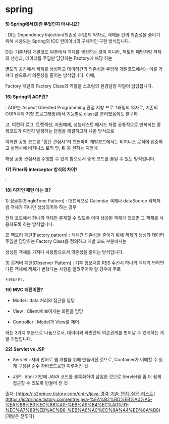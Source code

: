 # spring

**5\) Spring에서 DI란 무엇인지 아시나요?**

: DI는 Dependency Injection\(의존성 주입\)의 약자로, 객체들 간의 의존성을 줄이기 위해 사용되는 Spring의 IOC 컨테이너의 구체적인 구현 방식입니다.

  DI는 기존처럼 개발코드 부분에서 객체를 생성하는 것이 아니라, 팩토리 패턴처럼 객체의 생성과, 데이터를 주입만 담당하는 Factory에 해당 하는 

 별도의 공간에서 객체를 생성하고 데이터간의 의존성을 주입해 개발코드에서는 이를 가져다 씀으로서 의존성을 줄이는 방식입니다. 이때, 

 Factory 패턴의 Factory Class의 역할을 스프링의 환경설정 파일이 담당합니다.

**16\) Spring의 AOP란?**

: AOP는 Aspect Oriented Programming 관점 지향 프로그래밍의 약자로, 기존의 OOP\(객체 지향 프로그래밍\)에서 기능별로 class를 분리했음에도 불구하

 고, 여전히 로그, 트랜잭션, 자원해제, 성능테스트 메서드 처럼 공통적으로 반복되는 중복코드가 여전히 발생하는 단점을 해결하고자 나온 방식으로

 이러한 공통 코드를 "횡단 관심사"라 표현하며 개발코드에서는 비지니스 로직에 집중하고 실행시에 비지니스 로직 앞, 뒤 등 원하는 지점에

 해당 공통 관심사를 수행할 수 있게 함으로서 중복 코드를 줄일 수 있는 방식입니다.

**17\) Filter와 Interceptor 방식의 차이?**

: 

**18\) 디자인 패턴 아는 것?**

1\) 싱글톤\(SingleTone Pattern\) : 대표적으로 Calendar 객체나 dataSource 객체처럼 객체가 하나만 생성되어야 하는 경우

 전체 코드에서 하나의 객체만 존재할 수 있도록 이미 생성된 객체가 있으면 그 객체를 사용하도록 하는 방식입니다.

2\) 팩토리 패턴\(Factory pattern\) : 객체간 의존성을 줄이기 위해 객체의 생성과 데이터 주입만 담당하는 Factory Class를 정의하고 개발 코드 부분에서는

   생성된 객체를 가져다 사용함으로서 의존성을 줄이는 방식입니다.

3\) 옵저버 패턴\(Observer Pattern\) : 기후 정보처럼 RSS 수신시 하나의 객체가 변하면 다른 객체에 객체가 변했다는 사항을 알려주어야 할 경우에 주로

    사용됩니다.

**19\) MVC 패턴이란?**

- Model : data 처리와 접근을 담당

- View : Client에 보여지는 화면을 담당

- Controller : Model과 View를 제어

하는 3가지 부분으로 나눔으로서, 데이터와 화면간의 의존관계를 벗어날 수 있게하는 개발 기법입니다.  
  
**22\) Servlet vs JSP**

- Servlet : 자바 언어로 웹 개발을 위해 만들어진 것으로, Container가 이해할 수 있게 구성된 순수 자바코드로만 이루어진 것

- JSP : html 기반에 JAVA 코드를 블록화하여 삽입한 것으로 Servlet을 좀 더 쉽게 접근할 수 있도록 만들어 진 것  
  
출처: [https://js2prince.tistory.com/entry/java-경력-기술-면접-질문-리스트](https://js2prince.tistory.com/entry/java-%EA%B2%BD%EB%A0%A5-%EA%B8%B0%EC%88%A0-%EB%A9%B4%EC%A0%91-%EC%A7%88%EB%AC%B8-%EB%A6%AC%EC%8A%A4%ED%8A%B8) \[개발은 전투다\]

